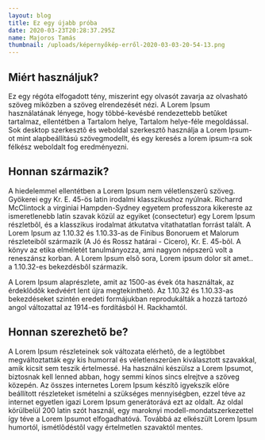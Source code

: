 ```yaml
---
layout: blog
title: Ez egy újabb próba
date: 2020-03-23T20:28:37.295Z
name: Majoros Tamás
thumbnail: /uploads/képernyőkép-erről-2020-03-03-20-54-13.png
---
```

## Miért használjuk?

Ez egy régóta elfogadott tény, miszerint egy olvasót zavarja az olvasható szöveg miközben a szöveg elrendezését nézi. A Lorem Ipsum használatának lényege, hogy többé-kevésbé rendezettebb betûket tartalmaz, ellentétben a Tartalom helye, Tartalom helye-féle megoldással. Sok desktop szerkesztõ és weboldal szerkesztõ használja a Lorem Ipsum-ot mint alapbeállítású szövegmodellt, és egy keresés a lorem ipsum-ra sok félkész weboldalt fog eredményezni.



## Honnan származik?

A hiedelemmel ellentétben a Lorem Ipsum nem véletlenszerû szöveg. Gyökerei egy Kr. E. 45-ös latin irodalmi klasszikushoz nyúlnak. Richarrd McClintock a virginiai Hampden-Sydney egyetem professzora kikereste az ismeretlenebb latin szavak közül az egyiket (consectetur) egy Lorem Ipsum részletbõl, és a klasszikus irodalmat átkutatva vitathatatlan forrást talált. A Lorem Ipsum az 1.10.32 és 1.10.33-as de Finibus Bonoruem et Malorum részleteibõl származik (A Jó és Rossz határai - Cicero), Kr. E. 45-bõl. A könyv az etika elméletét tanulmányozza, ami nagyon népszerû volt a reneszánsz korban. A Lorem Ipsum elsõ sora, Lorem ipsum dolor sit amet.. a 1.10.32-es bekezdésbõl származik.

A Lorem Ipsum alaprészlete, amit az 1500-as évek óta használtak, az érdeklõdõk kedvéért lent újra megtekinthetõ. Az 1.10.32 és 1.10.33-as bekezdéseket szintén eredeti formájukban reprodukálták a hozzá tartozó angol változattal az 1914-es fordításból H. Rackhamtól.

## Honnan szerezhetõ be?

A Lorem Ipsum részleteinek sok változata elérhetõ, de a legtöbbet megváltoztatták egy kis humorral és véletlenszerûen kiválasztott szavakkal, amik kicsit sem teszik értelmessé. Ha használni készülsz a Lorem Ipsumot, biztosnak kell lenned abban, hogy semmi kínos sincs elrejtve a szöveg közepén. Az összes internetes Lorem Ipsum készítõ igyekszik elõre beállított részleteket ismételni a szükséges mennyiségben, ezzel téve az internet egyetlen igazi Lorem Ipsum generátorává ezt az oldalt. Az oldal körülbelül 200 latin szót használ, egy maroknyi modell-mondatszerkezettel így téve a Lorem Ipsumot elfogadhatóvá. Továbbá az elkészült Lorem Ipsum humortól, ismétlõdéstõl vagy értelmetlen szavaktól mentes.